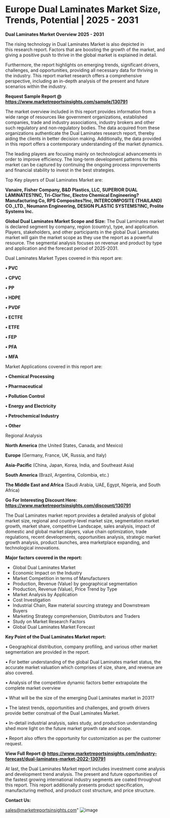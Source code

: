 # Europe Dual Laminates Market Size, Trends, Potential | 2025 - 2031

<Strong> Dual Laminates Market Overview 2025 - 2031</strong>

The rising technology in Dual Laminates Market is also depicted in this research report. Factors that are boosting the growth of the market, and giving a positive push to thrive in the global market is explained in detail.

Furthermore, the report highlights on emerging trends, significant drivers, challenges, and opportunities, providing all necessary data for thriving in the industry. This report market research offers a comprehensive perspective, including an in-depth analysis of the present and future scenarios within the industry.

<strong>Request Sample Report @ <a href=https://www.marketreportsinsights.com/sample/130791>https://www.marketreportsinsights.com/sample/130791</a></strong>

The market overview included in this report provides information from a wide range of resources like government organizations, established companies, trade and industry associations, industry brokers and other such regulatory and non-regulatory bodies. The data acquired from these organizations authenticate the Dual Laminates research report, thereby aiding the clients in better decision making. Additionally, the data provided in this report offers a contemporary understanding of the market dynamics.

The leading players are focusing mainly on technological advancements in order to improve efficiency. The long-term development patterns for this market can be captured by continuing the ongoing process improvements and financial stability to invest in the best strategies.

Top Key players of Dual Laminates Market are:

<strong>Vanaire, Fisher Company, B&D Plastics, LLC, SUPERIOR DUAL LAMINATES?INC, Tri-Clor?Inc, Electro Chemical Engineering?Manufacturing Co, RPS Composites?Inc, INTERCOMPOSITE (THAILAND) CO.,LTD., Neumann Engineering, DESIGN PLASTIC SYSTEMS?INC, Prolite Systems Inc.</strong>

<strong><b>Global Dual Laminates Market Scope and Size:</b></strong>
The Dual Laminates market is declared segment by company, region (country), type, and application. Players, stakeholders, and other participants in the global Dual Laminates market will gain the market scope as they use the report as a powerful resource. The segmental analysis focuses on revenue and product by type and application and the forecast period of 2025-2031.

Dual Laminates Market Types covered in this report are:

<strong>• PVC

• CPVC

• PP

• HDPE

• PVDF

• ECTFE

• ETFE

• FEP

• PFA

• MFA</strong>

Market Applications covered in this report are:

<strong>• Chemical Processing

• Pharmaceutical

• Pollution Control

• Energy and Electricity

• Petrochemical Industry

• Other</strong> 

Regional Analysis

<strong>North America</strong> (the United States, Canada, and Mexico)

<strong>Europe</strong> (Germany, France, UK, Russia, and Italy)

<strong>Asia-Pacific</strong> (China, Japan, Korea, India, and Southeast Asia)

<strong>South America</strong> (Brazil, Argentina, Colombia, etc.)

<strong>The Middle East and Africa</strong> (Saudi Arabia, UAE, Egypt, Nigeria, and South Africa)

<strong>Go For Interesting Discount Here: <a href=https://www.marketreportsinsights.com/discount/130791>https://www.marketreportsinsights.com/discount/130791</a></strong>

The Dual Laminates market report provides a detailed analysis of global market size, regional and country-level market size, segmentation market growth, market share, competitive Landscape, sales analysis, impact of domestic and global market players, value chain optimization, trade regulations, recent developments, opportunities analysis, strategic market growth analysis, product launches, area marketplace expanding, and technological innovations.

<strong><b>Major factors covered in the report:</b></strong>
<ul>
  <li>Global Dual Laminates Market </li>
  <li>Economic Impact on the Industry</li>
  <li>Market Competition in terms of Manufacturers</li>
  <li>Production, Revenue (Value) by geographical segmentation</li>
  <li>Production, Revenue (Value), Price Trend by Type</li>
  <li>Market Analysis by Application</li>
  <li>Cost Investigation</li>
  <li>Industrial Chain, Raw material sourcing strategy and Downstream Buyers</li>
  <li>Marketing Strategy comprehension, Distributors and Traders</li>
  <li>Study on Market Research Factors</li>
  <li>Global Dual Laminates Market Forecast</li>
</ul>

<strong><b>Key Point of the Dual Laminates Market report:</b></strong>

• Geographical distribution, company profiling, and various other market segmentation are provided in the report.

• For better understanding of the global Dual Laminates market status, the accurate market valuation which comprises of size, share, and revenue are also covered.

• Analysis of the competitive dynamic factors better extrapolate the complete market overview

• What will be the size of the emerging Dual Laminates market in 2031?

• The latest trends, opportunities and challenges, and growth drivers provide better construal of the Dual Laminates Market.

• In-detail industrial analysis, sales study, and production understanding shed more light on the future market growth rate and scope.

• Report also offers the opportunity for customization as per the customer request.

<strong><b>View Full Report @ <a href=https://www.marketreportsinsights.com/industry-forecast/dual-laminates-market-2022-130791>https://www.marketreportsinsights.com/industry-forecast/dual-laminates-market-2022-130791</a></b></strong>


At last, the Dual Laminates Market report includes investment come analysis and development trend analysis. The present and future opportunities of the fastest growing international industry segments are coated throughout this report. This report additionally presents product specification, manufacturing method, and product cost structure, and price structure.

<strong>Contact Us:</strong>

sales@marketreportsinsights.com"
![image](https://github.com/user-attachments/assets/25c76195-0852-4969-9770-711273d357cb)
